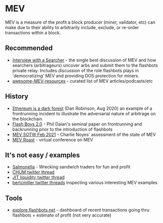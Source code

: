 MEV
=====

MEV is a measure of the profit a block producer (miner, validator, etc) can make due to their ability to
arbitrarily include, exclude, or re-order transactions within a block.

## Recommended
* [Interview with a Searcher](https://uncommoncore.co/29-interview-with-a-searcher-with-mev-senpai-and-hasu/) - 
  the single best discussion of MEV and how searchers (arbitrageurs) uncover arbs and submit them to the
  flashbots private relay.  Includes discussion of the role flashbots plays in 'democratizing' MEV and
  providing DOS protection for miners.
* [awesome-MEV-resources](https://github.com/0xalpharush/awesome-MEV-resources) - curated list of MEV articles/podcasts/etc
  
## History
* [Ethereum is a dark forest](https://www.paradigm.xyz/2020/08/ethereum-is-a-dark-forest/) (Dan Robinson, Aug 2020)
  an example of a frontrunning incident to illustrate the adversarial nature of arbitrage on the blockchain
* [Flash Boys 2.0](http://www.pdaian.com/flashboys2.pdf) - 
  Phil Daian's seminal paper on frontrunning and backrunning prior to the introduction of flashbots
* [MEV SOTW Feb 2021](https://research.paradigm.xyz/MEV) - Charlie Noyes' assessment of the state of MEV
* [MEV Roast](https://www.youtube.com/watch?v=krlAqKsdLkw) - virtual conference on MEV

## It's not easy / examples
* [Salmonella](https://github.com/Defi-Cartel/salmonella) - Wrecking sandwich traders for fun and profit
* [CHUM twitter thread](https://twitter.com/bertcmiller/status/1421543838569705474)
* [JIT liquidity twitter thread](https://twitter.com/bertcmiller/status/1459175377591541768)
* [bertcmiller twitter threads](https://twitter.com/bertcmiller/status/1402665992422047747)
  inspecting various interesting MEV examples

## Tools
* [explore.flashbots.net](http://explore.flashbots.net) - 
  dashboard of recent transactions going thru flashbots + estimate of profit (not very accurate)